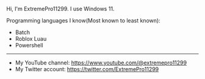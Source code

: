 Hi, I'm ExtremePro11299. I use Windows 11.


Programming languages I know(Most known to least known):
- Batch
- Roblox Luau
- Powershell
------------------------------------------
- My YouTube channel: https://www.youtube.com/@extremepro11299
- My Twitter account: https://twitter.com/ExtremePro11299

<!---
ExtremePro11299/ExtremePro11299 is a ✨ special ✨ repository because its `README.md` (this file) appears on your GitHub profile.
You can click the Preview link to take a look at your changes.
--->
